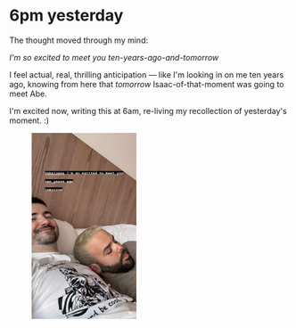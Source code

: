 # 6pm yesterday

The thought moved through my mind:

_I'm so excited to meet you ten-years-ago-and-tomorrow_

I feel actual, real, thrilling anticipation — like I'm looking in on me ten years ago, knowing from here that _tomorrow_ Isaac-of-that-moment was going to meet Abe.

I'm excited now, writing this at 6am, re-living my recollection of yesterday's moment. :)

<div align="left"><figure><img src="../../../.gitbook/assets/AE485EC6-88DA-493E-8C80-421C2D517902.JPG" alt="" width="188"><figcaption></figcaption></figure></div>

